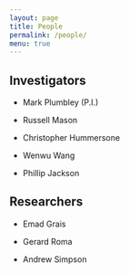 ```yaml
---
layout: page
title: People
permalink: /people/
menu: true
---
```



Investigators
-------------
- Mark Plumbley (P.I.)

- Russell Mason

- Christopher Hummersone

- Wenwu Wang

- Phillip Jackson


Researchers
-----------
- Emad Grais

- Gerard Roma

- Andrew Simpson

